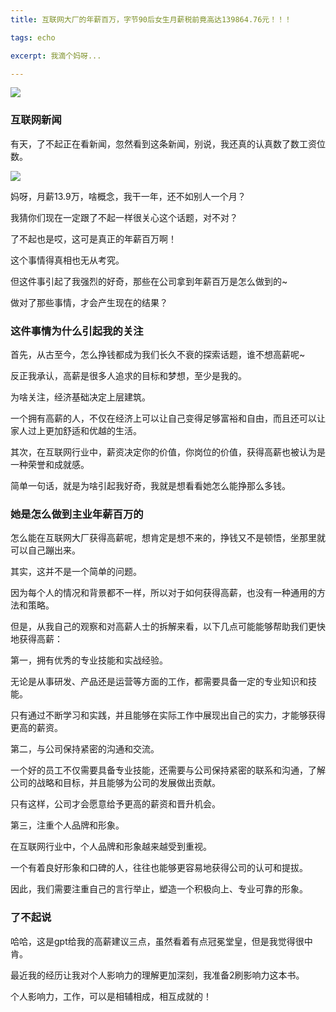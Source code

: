 ```yaml
---
title: 互联网大厂的年薪百万，字节90后女生月薪税前竟高达139864.76元！！！

tags: echo

excerpt: 我滴个妈呀...

---
```


![](https://navtool.gitee.io/blog/assets/imgs/20230417/041700.png)

### 互联网新闻

有天，了不起正在看新闻，忽然看到这条新闻，别说，我还真的认真数了数工资位数。

![](https://navtool.gitee.io/blog/assets/imgs/20230417/041700.png)

妈呀，月薪13.9万，啥概念，我干一年，还不如别人一个月？

我猜你们现在一定跟了不起一样很关心这个话题，对不对？

了不起也是哎，这可是真正的年薪百万啊！

这个事情得真相也无从考究。

但这件事引起了我强烈的好奇，那些在公司拿到年薪百万是怎么做到的~

做对了那些事情，才会产生现在的结果？

### 这件事情为什么引起我的关注

首先，从古至今，怎么挣钱都成为我们长久不衰的探索话题，谁不想高薪呢~

反正我承认，高薪是很多人追求的目标和梦想，至少是我的。

为啥关注，经济基础决定上层建筑。

一个拥有高薪的人，不仅在经济上可以让自己变得足够富裕和自由，而且还可以让家人过上更加舒适和优越的生活。

其次，在互联网行业中，薪资决定你的价值，你岗位的价值，获得高薪也被认为是一种荣誉和成就感。

简单一句话，就是为啥引起我好奇，我就是想看看她怎么能挣那么多钱。

### 她是怎么做到主业年薪百万的

怎么能在互联网大厂获得高薪呢，想肯定是想不来的，挣钱又不是顿悟，坐那里就可以自己蹦出来。

其实，这并不是一个简单的问题。

因为每个人的情况和背景都不一样，所以对于如何获得高薪，也没有一种通用的方法和策略。

但是，从我自己的观察和对高薪人士的拆解来看，以下几点可能能够帮助我们更快地获得高薪：

第一，拥有优秀的专业技能和实战经验。

无论是从事研发、产品还是运营等方面的工作，都需要具备一定的专业知识和技能。

只有通过不断学习和实践，并且能够在实际工作中展现出自己的实力，才能够获得更高的薪资。

第二，与公司保持紧密的沟通和交流。

一个好的员工不仅需要具备专业技能，还需要与公司保持紧密的联系和沟通，了解公司的战略和目标，并且能够为公司的发展做出贡献。

只有这样，公司才会愿意给予更高的薪资和晋升机会。

第三，注重个人品牌和形象。

在互联网行业中，个人品牌和形象越来越受到重视。

一个有着良好形象和口碑的人，往往也能够更容易地获得公司的认可和提拔。

因此，我们需要注重自己的言行举止，塑造一个积极向上、专业可靠的形象。

### 了不起说

哈哈，这是gpt给我的高薪建议三点，虽然看着有点冠冕堂皇，但是我觉得很中肯。

最近我的经历让我对个人影响力的理解更加深刻，我准备2刷影响力这本书。

个人影响力，工作，可以是相辅相成，相互成就的！